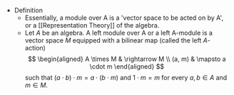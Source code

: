 - Definition
	- Essentially, a module over A is a 'vector space to be acted on by A', or a [[Representation Theory]] of the algebra.
	- Let $A$ be an algebra. A left module over A or a left A-module is a vector space $M$ equipped with a bilinear map (called the left $A$-action)
	  $$
	  \begin{aligned}
	  A \times M & \rightarrow M \\
	  (a, m) & \mapsto a \cdot m
	  \end{aligned}
	  $$
	  such that $(a \cdot b) \cdot m=a \cdot(b \cdot m)$ and $1 \cdot m=m$ for every $a, b \in A$ and $m \in M$.